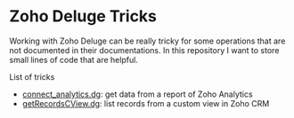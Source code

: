 # Zoho Deluge Tricks
Working with Zoho Deluge can be really tricky for some operations that are not documented in their documentations. 
In this repository I want to store small lines of code that are helpful.

List of tricks

* [connect_analytics.dg](../main/connect_analytics.dg): get data from a report of Zoho Analytics
* [getRecordsCView.dg](../main/getRecordsCView.dg): list records from a custom view in Zoho CRM 


